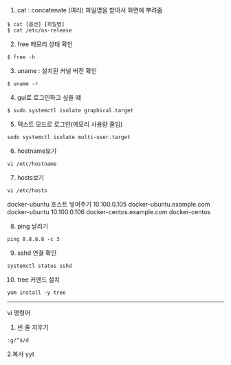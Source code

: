 1. cat : concatenate (여러) 파일명을 받아서 화면에 뿌려줌
```linux
$ cat [옵션] [파일명]
$ cat /etc/os-release
```

2. free 메모리 상태 확인

```linux
$ free -h
```

3. uname : 설치된 커널 버전 확인

```linux
$ uname -r
```

4. gui로 로그인하고 싶을 떄
```linux
$ sudo systemctl isolate graphical.target
```

5. 텍스트 모드로 로그인(메모리 사용량 줄임)

```linux
sudo systemctl isolate multi-user.target
```

6. hostname보기
```linux
vi /etc/hostname
```

7. hosts보기

```linux
vi /etc/hosts
```

docker-ubuntu 호스트 넣어주기
10.100.0.105 docker-ubuntu.example.com  docker-ubuntu
10.100.0.106 docker-centos.example.com  docker-centos


8. ping 날리기
```linux
ping 8.8.8.8 -c 3
```

9. sshd 연결 확인
```linux
systemctl status sshd
```

10. tree 커맨드 설치
```linux
yum install -y tree
```
---
vi 명령어
1. 빈 줄 지우기
```linux
:g/^$/d
```
2.복사
yyt
